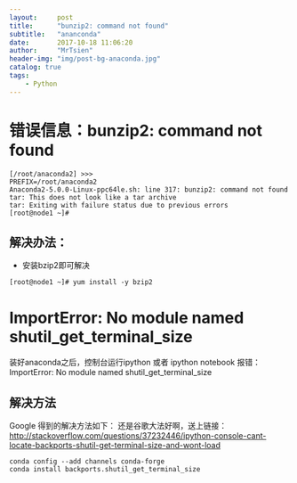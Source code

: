 ```yaml
---
layout:     post
title:      "bunzip2: command not found"
subtitle:   "ananconda"
date:       2017-10-18 11:06:20
author:     "MrTsien"
header-img: "img/post-bg-anaconda.jpg"
catalog: true
tags:
    - Python
---
```


# 错误信息：bunzip2: command not found

```
[/root/anaconda2] >>> 
PREFIX=/root/anaconda2
Anaconda2-5.0.0-Linux-ppc64le.sh: line 317: bunzip2: command not found
tar: This does not look like a tar archive
tar: Exiting with failure status due to previous errors
[root@node1 ~]# 
```

## 解决办法： 
* 安装bzip2即可解决
```
[root@node1 ~]# yum install -y bzip2
```

# ImportError: No module named shutil_get_terminal_size

装好anaconda之后，控制台运行ipython 或者 ipython notebook 报错：ImportError: No module named shutil_get_terminal_size

## 解决方法
Google 得到的解决方法如下：
还是谷歌大法好啊，送上链接： 
http://stackoverflow.com/questions/37232446/ipython-console-cant-locate-backports-shutil-get-terminal-size-and-wont-load
```
conda config --add channels conda-forge
conda install backports.shutil_get_terminal_size
```